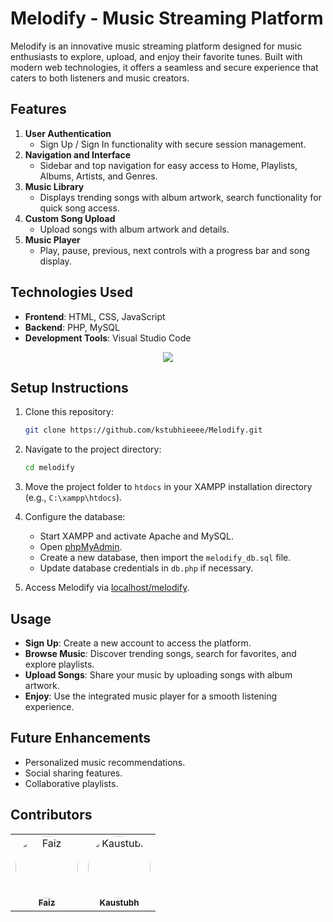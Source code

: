 
# Melodify - Music Streaming Platform

Melodify is an innovative music streaming platform designed for music enthusiasts to explore, upload, and enjoy their favorite tunes. Built with modern web technologies, it offers a seamless and secure experience that caters to both listeners and music creators.


## Features
1. **User Authentication**
   - Sign Up / Sign In functionality with secure session management.
2. **Navigation and Interface**
   - Sidebar and top navigation for easy access to Home, Playlists, Albums, Artists, and Genres.
3. **Music Library**
   - Displays trending songs with album artwork, search functionality for quick song access.
4. **Custom Song Upload**
   - Upload songs with album artwork and details.
5. **Music Player**
   - Play, pause, previous, next controls with a progress bar and song display.

## Technologies Used
- **Frontend**: HTML, CSS, JavaScript
- **Backend**: PHP, MySQL
- **Development Tools**: Visual Studio Code

<p align="center">
  <a align="center" href="https://skillicons.dev">
    <img align="center" src="https://skillicons.dev/icons?i=html,css,js,php,mysql" />
  </a>
</p>

## Setup Instructions
1. Clone this repository:
   ```bash
   git clone https://github.com/kstubhieeee/Melodify.git
   ```
2. Navigate to the project directory:
   ```bash
   cd melodify
   ```
3. Move the project folder to `htdocs` in your XAMPP installation directory (e.g., `C:\xampp\htdocs`).

4. Configure the database:
   - Start XAMPP and activate Apache and MySQL.
   - Open [phpMyAdmin](http://localhost/phpmyadmin).
   - Create a new database, then import the `melodify_db.sql` file.
   - Update database credentials in `db.php` if necessary.

5. Access Melodify via [localhost/melodify](http://localhost/melodify).

## Usage
- **Sign Up**: Create a new account to access the platform.
- **Browse Music**: Discover trending songs, search for favorites, and explore playlists.
- **Upload Songs**: Share your music by uploading songs with album artwork.
- **Enjoy**: Use the integrated music player for a smooth listening experience.


## Future Enhancements
- Personalized music recommendations.
- Social sharing features.
- Collaborative playlists.

## Contributors
<table>
  <tr>
    <td align="center">
      <a href="https://github.com/faizzz11">
        <img src="https://github.com/faizzz11.png" alt="Faiz" style="width:100px; height:100px; border-radius:50%;"/><br>
        <sub><b>Faiz</b></sub>
      </a>
    </td>
    <td align="center">
      <a href="https://github.com/kstubhieeee">
        <img src="https://github.com/kstubhieeee.png" alt="Kaustubh" style="width:100px; height:100px; border-radius:50%;"/><br>
        <sub><b>Kaustubh</b></sub>
      </a>
    </td>
  </tr>
</table>


